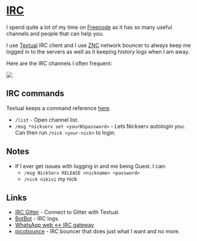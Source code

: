 # [IRC](http://en.wikipedia.org/wiki/Internet_Relay_Chat)

I spend quite a lot of my time on [Freenode](https://freenode.net/) as it has so many useful channels and people that can help you.

I use [Textual](https://www.codeux.com/textual/ "Textual") IRC client and I use [ZNC](http://en.wikipedia.org/wiki/ZNC) network bouncer to always keep me logged in to the servers as well as it keeping history logs when I am away.

Here are the IRC channels I often frequent:

![](https://i.imgur.com/6STwHFX.png)

## IRC commands

Textual keeps a command reference [here](https://help.codeux.com/textual/Command-Reference.kb).

- `/list` - Open channel list.
- `/msg *nickserv set <yourNSpassword>` - Lets Nickserv autologin you. Can then run `/nick <your-nick>` to login.

## Notes

- If I ever get issues with logging in and me being Guest. I can:
  - `/msg NickServ RELEASE <nickname> <password>`
  - `/nick nikivi` my nick

## Links

- [IRC Gitter](https://irc.gitter.im/) - Connect to Gitter with Textual.
- [BotBot](https://botbot.me/) - IRC logs.
- [WhatsApp web <-> IRC gateway](https://github.com/lieuwex/whapp-irc)
- [picobounce](https://github.com/begriffs/picobounce) - IRC bouncer that does just what I want and no more.
